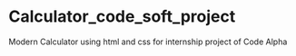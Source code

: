 # Calculator_code_soft_project
Modern Calculator using html and css for internship project of Code Alpha
